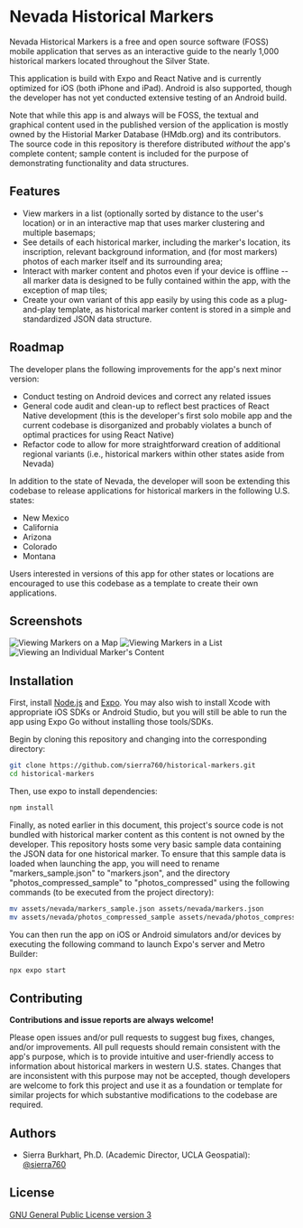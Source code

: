 
# Nevada Historical Markers

Nevada Historical Markers is a free and open source software (FOSS) mobile application that serves as an interactive guide to the nearly 1,000 historical markers located throughout the Silver State.

This application is build with Expo and React Native and is currently optimized for iOS (both iPhone and iPad).  Android is also supported, though the developer has not yet conducted extensive testing of an Android build.

Note that while this app is and always will be FOSS, the textual and graphical content used in the published version of the application is mostly owned by the Historial Marker Database (HMdb.org) and its contributors.  The source code in this repository is therefore distributed *without* the app's complete content; sample content is included for the purpose of demonstrating functionality and data structures.


## Features

- View markers in a list (optionally sorted by distance to the user's location) or in an interactive map that uses marker clustering and multiple basemaps;
- See details of each historical marker, including the marker's location, its inscription, relevant background information, and (for most markers) photos of each marker itself and its surrounding area;
- Interact with marker content and photos even if your device is offline -- all marker data is designed to be fully contained within the app, with the exception of map tiles;
- Create your own variant of this app easily by using this code as a plug-and-play template, as historical marker content is stored in a simple and standardized JSON data structure.
## Roadmap

The developer plans the following improvements for the app's next minor version:

- Conduct testing on Android devices and correct any related issues
- General code audit and clean-up to reflect best practices of React Native development (this is the developer's first solo mobile app and the current codebase is disorganized and probably violates a bunch of optimal practices for using React Native)
- Refactor code to allow for more straightforward creation of additional regional variants (i.e., historical markers within other states aside from Nevada)

In addition to the state of Nevada, the developer will soon be extending this codebase to release applications for historical markers in the following U.S. states:

- New Mexico
- California
- Arizona
- Colorado
- Montana

Users interested in versions of this app for other states or locations are encouraged to use this codebase as a template to create their own applications.
## Screenshots

![Viewing Markers on a Map](screenshots/mapview.jpg?raw=true' "Viewing Markers on a Map") ![Viewing Markers in a List](screenshots/listview.jpg?raw=true' "Viewing Markers in a List") ![Viewing an Individual Marker's Content](screenshots/detailview.jpg?raw=true' "Viewing an Individual Marker's Content")


## Installation

First, install [Node.js](https://nodejs.org/en) and [Expo](https://docs.expo.dev/get-started/installation/).  You may also wish to install Xcode with appropriate iOS SDKs or Android Studio, but you will still be able to run the app using Expo Go without installing those tools/SDKs.

Begin by cloning this repository and changing into the corresponding directory:

```bash
git clone https://github.com/sierra760/historical-markers.git
cd historical-markers
```

Then, use expo to install dependencies:

```bash
npm install
```

Finally, as noted earlier in this document, this project's source code is not bundled with historical marker content as this content is not owned by the developer.  This repository hosts some very basic sample data containing the JSON data for one historical marker.  To ensure that this sample data is loaded when launching the app, you will need to rename "markers_sample.json" to "markers.json", and the directory "photos_compressed_sample" to "photos_compressed" using the following commands (to be executed from the project directory):

```bash
mv assets/nevada/markers_sample.json assets/nevada/markers.json
mv assets/nevada/photos_compressed_sample assets/nevada/photos_compressed
```

You can then run the app on iOS or Android simulators and/or devices by executing the following command to launch Expo's server and Metro Builder:

```bash
npx expo start
```
## Contributing

**Contributions and issue reports are always welcome!**

Please open issues and/or pull requests to suggest bug fixes, changes, and/or improvements.  All pull requests should remain consistent with the app's purpose, which is to provide intuitive and user-friendly access to information about historical markers in western U.S. states.  Changes that are inconsistent with this purpose may not be accepted, though developers are welcome to fork this project and use it as a foundation or template for similar projects for which substantive modifications to the codebase are required.
## Authors

- Sierra Burkhart, Ph.D. (Academic Director, UCLA Geospatial): [@sierra760](https://www.github.com/sierra760)


## License

[GNU General Public License version 3](https://www.gnu.org/licenses/gpl-3.0.en.html#license-text)

